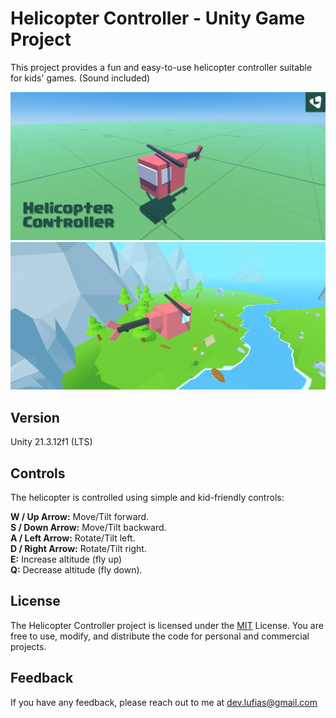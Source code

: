 
# Helicopter Controller - Unity Game Project

This project provides a fun and easy-to-use helicopter controller suitable for kids' games. (Sound included)

![Project Cover](https://github.com/LUFiAS-69/Helicopter/blob/main/Cover.png?raw=true/text=Project+Cover)
![Screenshot](https://github.com/LUFiAS-69/Helicopter/blob/main/Helicopter%20Update.png?raw=true/text=Project+screenshot)


## Version

Unity 21.3.12f1 (LTS)
## Controls

The helicopter is controlled using simple and kid-friendly controls:

**W / Up Arrow:** Move/Tilt forward.\
**S / Down Arrow:** Move/Tilt backward.\
**A / Left Arrow:** Rotate/Tilt left.\
**D / Right Arrow:** Rotate/Tilt right.\
**E:** Increase altitude (fly up)\
**Q:** Decrease altitude (fly down).


## License

The Helicopter Controller project is licensed under the [MIT](https://choosealicense.com/licenses/mit/) License. You are free to use, modify, and distribute the code for personal and commercial projects.


## Feedback

If you have any feedback, please reach out to me at dev.lufias@gmail.com


